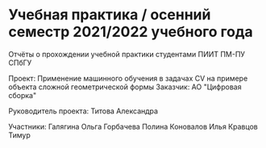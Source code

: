 # Учебная практика / осенний семестр 2021/2022 учебного года

Отчёты о прохождении учебной практики студентами ПИИТ ПМ-ПУ СПбГУ

Проект: Применение машинного обучения в задачах CV 
на примере объекта сложной геометрической формы
Заказчик: АО "Цифровая сборка"

Руководитель проекта: Титова Александра

Участники:
Галягина Ольга
Горбачева Полина
Коновалов Илья
Кравцов Тимур
